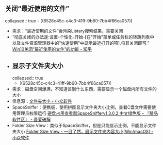 ## 关闭“最近使用的文件”
collapsed:: true
	- ((6528c45c-c4c3-41ff-9b60-7bb4f66ca057))
- 需求：“最近使用的文件”会污染Listary搜索结果，需要关闭
- “彻底关闭的办法是:设置-个性化-开始-[在"开始"菜单或任务栏的转跳列表中以及文件资源管理器中的"快速使用"中显示最近打开的项],将其关闭即可.” [Win10关闭“最近使用的文件”的功能 - 知乎](https://zhuanlan.zhihu.com/p/418234451)
- ## 显示子文件夹大小
  collapsed:: true
	- ((6528c45c-c4c3-41ff-9b60-7bb4f66ca057))
- 需求：磁盘空间爆满，不知道该删什么东西，需要显示一个磁盘内所有文件的大小
- 信息源：[文件夹大小 - 小众软件](https://www.appinn.com/tag/%e6%96%87%e4%bb%b6%e5%a4%b9%e5%a4%a7%e5%b0%8f/)
- SpaceSniffer：便携版，使用拼图显示文件夹大小比例，查看C盘文件需要使用管理员权限运行 [硬盘占用查看器SpaceSnifferv1.3.0.2 中文绿色版 - 『精品软件区』 - 吾爱破解](https://www.52pojie.cn/thread-1600723-1-1.html)
- Folder Size View：类似于SpaceSniffer，但是只能显示比例，不能显示文件夹大小 [Folder Size View - 一目了然，展示文件夹内容大小[Win/macOS] - 小众软件](https://www.appinn.com/folder-size-view/)